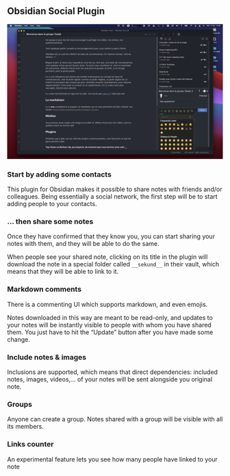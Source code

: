 ## Obsidian Social Plugin

![screenshot-full](screenshot-full.png)

### Start by adding some contacts

This plugin for Obsidian makes it possible to share notes with friends and/or colleagues. Being essentially a social network, the first step will be to start adding people to your contacts.

### ... then share some notes

Once they have confirmed that they know you, you can start sharing your notes with them, and they will be able to do the same.

When people see your shared note, clicking on its title in the plugin will download the note in a special folder called `__sekund__` in their vault, which means that they will be able to link to it.

### Markdown comments

There is a commenting UI which supports markdown, and even emojis.

Notes downloaded in this way are meant to be read-only, and updates to your notes will be instantly visible to people with whom you have shared them. You just have to hit the “Update” button after you have made some change.

### Include notes & images

Inclusions are supported, which means that direct dependencies: included notes, images, videos,… of your notes will be sent alongside you original note.

### Groups

Anyone can create a group. Notes shared with a group will be visible with all its members.

### Links counter

An experimental feature lets you see how many people have linked to your note
